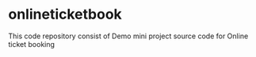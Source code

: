 # onlineticketbook
This code repository consist of Demo mini project source code for Online ticket booking
